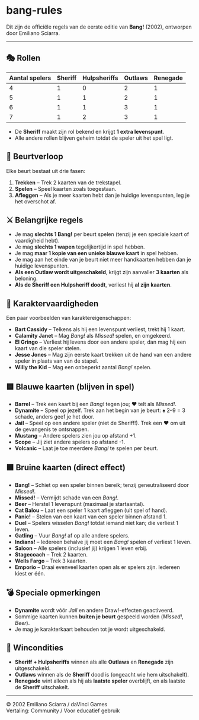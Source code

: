 # bang-rules

Dit zijn de officiële regels van de eerste editie van **Bang!** (2002), ontworpen door Emiliano Sciarra.

---

## 🎭 Rollen

| Aantal spelers | Sheriff | Hulpsheriffs | Outlaws | Renegade |
| -------------- | ------- | ------------ | ------- | -------- |
| 4              | 1       | 0            | 2       | 1        |
| 5              | 1       | 1            | 2       | 1        |
| 6              | 1       | 1            | 3       | 1        |
| 7              | 1       | 2            | 3       | 1        |

- De **Sheriff** maakt zijn rol bekend en krijgt **1 extra levenspunt**.
- Alle andere rollen blijven geheim totdat de speler uit het spel ligt.

## 🔁 Beurtverloop

Elke beurt bestaat uit drie fasen:

1. **Trekken** – Trek 2 kaarten van de trekstapel.
2. **Spelen** – Speel kaarten zoals toegestaan.
3. **Afleggen** – Als je meer kaarten hebt dan je huidige levenspunten, leg je het overschot af.

## ⚔️ Belangrijke regels

- Je mag **slechts 1 Bang!** per beurt spelen (tenzij je een speciale kaart of vaardigheid hebt).
- Je mag **slechts 1 wapen** tegelijkertijd in spel hebben.
- Je mag **maar 1 kopie van een unieke blauwe kaart** in spel hebben.
- Je mag aan het einde van je beurt niet meer handkaarten hebben dan je huidige levenspunten.
- **Als een Outlaw wordt uitgeschakeld**, krijgt zijn aanvaller **3 kaarten** als beloning.
- **Als de Sheriff een Hulpsheriff doodt**, verliest hij **al zijn kaarten**.

## 👤 Karaktervaardigheden

Een paar voorbeelden van karaktereigenschappen:

- **Bart Cassidy** – Telkens als hij een levenspunt verliest, trekt hij 1 kaart.
- **Calamity Janet** – Mag _Bang!_ als _Missed!_ spelen, en omgekeerd.
- **El Gringo** – Verliest hij levens door een andere speler, dan mag hij een kaart van die speler stelen.
- **Jesse Jones** – Mag zijn eerste kaart trekken uit de hand van een andere speler in plaats van van de stapel.
- **Willy the Kid** – Mag een onbeperkt aantal _Bang!_ spelen.

## 🟦 Blauwe kaarten (blijven in spel)

- **Barrel** – Trek een kaart bij een _Bang!_ tegen jou; ♥ telt als _Missed!_.
- **Dynamite** – Speel op jezelf. Trek aan het begin van je beurt: ♠ 2–9 = 3 schade, anders geef je het door.
- **Jail** – Speel op een andere speler (niet de Sheriff!). Trek een ♥ om uit de gevangenis te ontsnappen.
- **Mustang** – Andere spelers zien jou op afstand +1.
- **Scope** – Jij ziet andere spelers op afstand -1.
- **Volcanic** – Laat je toe meerdere _Bang!_ te spelen per beurt.

## 🟫 Bruine kaarten (direct effect)

- **Bang!** – Schiet op een speler binnen bereik; tenzij geneutraliseerd door _Missed!_.
- **Missed!** – Vermijdt schade van een _Bang!_.
- **Beer** – Herstel 1 levenspunt (maximaal je startaantal).
- **Cat Balou** – Laat een speler 1 kaart afleggen (uit spel of hand).
- **Panic!** – Stelen van een kaart van een speler binnen afstand 1.
- **Duel** – Spelers wisselen _Bang!_ totdat iemand niet kan; die verliest 1 leven.
- **Gatling** – Vuur _Bang!_ af op alle andere spelers.
- **Indians!** – Iedereen behalve jij moet een _Bang!_ spelen of verliest 1 leven.
- **Saloon** – Alle spelers (inclusief jij) krijgen 1 leven erbij.
- **Stagecoach** – Trek 2 kaarten.
- **Wells Fargo** – Trek 3 kaarten.
- **Emporio** – Draai evenveel kaarten open als er spelers zijn. Iedereen kiest er één.

## 💣 Speciale opmerkingen

- **Dynamite** wordt vóór _Jail_ en andere Draw!-effecten geactiveerd.
- Sommige kaarten kunnen **buiten je beurt** gespeeld worden (_Missed!_, _Beer_).
- Je mag je karakterkaart behouden tot je wordt uitgeschakeld.

## 🏁 Wincondities

- **Sheriff + Hulpsheriffs** winnen als alle **Outlaws** en **Renegade** zijn uitgeschakeld.
- **Outlaws** winnen als de **Sheriff** dood is (ongeacht wie hem uitschakelt).
- **Renegade** wint alleen als hij als **laatste speler** overblijft, en als laatste de **Sheriff** uitschakelt.

---

© 2002 Emiliano Sciarra / daVinci Games  
Vertaling: Community / Voor educatief gebruik

